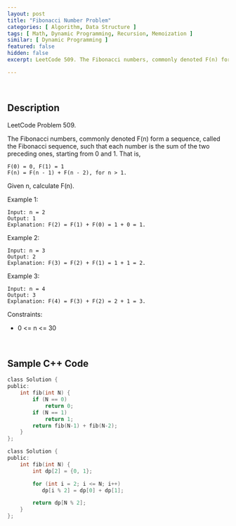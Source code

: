 ```yaml
---
layout: post
title: "Fibonacci Number Problem"
categories: [ Algorithm, Data Structure ]
tags: [ Math, Dynamic Programming, Recursion, Memoization ]
similar: [ Dynamic Programming ]
featured: false
hidden: false
excerpt: LeetCode 509. The Fibonacci numbers, commonly denoted F(n) form a sequence, called the Fibonacci sequence, such that each number is the sum of the two preceding ones, starting from 0 and 1. 

---
```


<br />

## Description

LeetCode Problem 509.

The Fibonacci numbers, commonly denoted F(n) form a sequence, called the Fibonacci sequence, such that each number is the sum of the two preceding ones, starting from 0 and 1. That is,

```
F(0) = 0, F(1) = 1
F(n) = F(n - 1) + F(n - 2), for n > 1.
```

Given n, calculate F(n).

Example 1:
```
Input: n = 2
Output: 1
Explanation: F(2) = F(1) + F(0) = 1 + 0 = 1.
```

Example 2:
```
Input: n = 3
Output: 2
Explanation: F(3) = F(2) + F(1) = 1 + 1 = 2.
```

Example 3:
```
Input: n = 4
Output: 3
Explanation: F(4) = F(3) + F(2) = 2 + 1 = 3.
```

Constraints:
* 0 <= n <= 30

<br />

## Sample C++ Code


```c
class Solution {
public:
    int fib(int N) {
        if (N == 0)
            return 0;
        if (N == 1)
            return 1;
        return fib(N-1) + fib(N-2);
    }
};
```

```c
class Solution {
public:
    int fib(int N) {
        int dp[2] = {0, 1};

        for (int i = 2; i <= N; i++)
           dp[i % 2] = dp[0] + dp[1];

        return dp[N % 2];
    }
};
```
